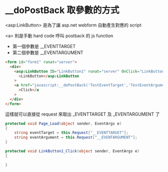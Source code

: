 # \_\_doPostBack 取參數的方式

\<asp:LinkButton> 是為了讓 asp.net webform 自動產生對應的 script

\<a> 則是手動 hard code 呼叫 postback 的 js function

- 第一個參數是 \_\_EVENTTARGET
- 第二個參數是 \_\_EVENTARGUMENT

```html
<form id="form1" runat="server">
  <div>
    <asp:LinkButton ID="LinkButton1" runat="server" OnClick="LinkButton1_Click"
      >LinkButton</asp:LinkButton
    >
    <a href="javascript:__doPostBack('TestEventTarget','TestEventArgument')"
      >Click</a
    >
  </div>
</form>
```

這樣就可以直接從 request 來取出 _EVENTTARGET 及 _EVENTARGUMENT 了

```csharp
protected void Page_Load(object sender, EventArgs e)
{
    string eventTarget = this.Request["__EVENTTARGET"];
    string eventArgument = this.Request["__EVENTARGUMENT"];
}

protected void LinkButton1_Click(object sender, EventArgs e)
{

}
```
